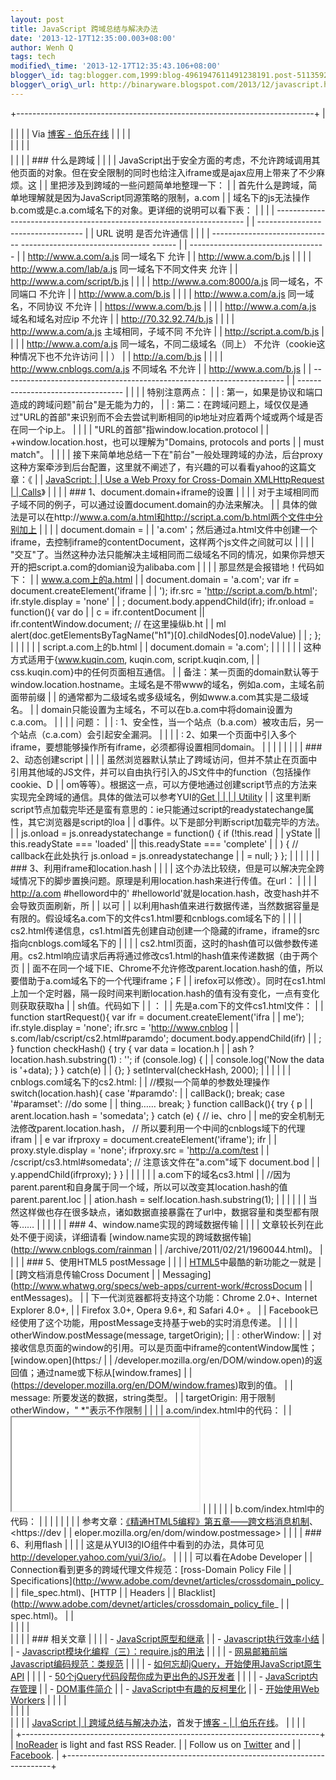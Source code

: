 ```yaml
--- 
layout: post 
title: JavaScript 跨域总结与解决办法 
date: '2013-12-17T12:35:00.003+08:00' 
author: Wenh Q
tags: tech
modified\_time: '2013-12-17T12:35:43.106+08:00' 
blogger\_id: tag:blogger.com,1999:blog-4961947611491238191.post-5113592767629060079
blogger\_orig\_url: http://binaryware.blogspot.com/2013/12/javascript.html
---
```

+--------------------------------------------------------------------------+
| <div style="margin-top: 5px;">                                           |
|                                                                          |
| Via [博客 - 伯乐在线](http://blog.jobbole.com/)                          |
|                                                                          |
| </div>                                                                   |
|                                                                          |
| <div style="font-size: 14px; margin-top: 5px;">                          |
|                                                                          |
| ### 什么是跨域                                                           |
|                                                                          |
| JavaScript出于安全方面的考虑，不允许跨域调用其他页面的对象。但在安全限制的同时也给注入iframe或是ajax应用上带来了不少麻烦。这 |
| 里把涉及到跨域的一些问题简单地整理一下：
                                |
| 首先什么是跨域，简单地理解就是因为JavaScript同源策略的限制，a.com        |
| 域名下的js无法操作b.com或是c.a.com域名下的对象。更详细的说明可以看下表：
 |
|                                                                          |
|   ---------------------------------------------------------------------- |
| ----------------------------------                                       |
|   URL                            说明                             是否允许通信 |
|                                                                          |
|   ------------------------------ -------------------------------- ------ |
| ----------------------------------                                       |
|   http://www.a.com/a.js
         同一域名下                       允许   |
|   http://www.a.com/b.js                                                  |
|                                                                          |
|   http://www.a.com/lab/a.js
     同一域名下不同文件夹             允许   |
|   http://www.a.com/script/b.js                                           |
|                                                                          |
|   http://www.a.com:8000/a.js
    同一域名，不同端口               不允许 |
|   http://www.a.com/b.js                                                  |
|                                                                          |
|   http://www.a.com/a.js
         同一域名，不同协议               不允许 |
|   https://www.a.com/b.js                                                 |
|                                                                          |
|   http://www.a.com/a.js
         域名和域名对应ip                 不允许 |
|   http://70.32.92.74/b.js                                                |
|                                                                          |
|   http://www.a.com/a.js
         主域相同，子域不同               不允许 |
|   http://script.a.com/b.js                                               |
|                                                                          |
|   http://www.a.com/a.js
         同一域名，不同二级域名（同上）   不允许（cookie这种情况下也不允许访问 |
| ）                                                                       |
|   http://a.com/b.js                                                      |
|                                                                          |
|   http://www.cnblogs.com/a.js
   不同域名                         不允许 |
|   http://www.a.com/b.js                                                  |
|   ---------------------------------------------------------------------- |
| ----------------------------------                                       |
|                                                                          |
| 特别注意两点：                                                           |
| :   第一，如果是协议和端口造成的跨域问题"前台"是无能为力的，             |
| :   第二：在跨域问题上，域仅仅是通过"URL的首部"来识别而不会去尝试判断相同的ip地址对应着两个域或两个域是否在同一个ip上。
 |
|                                                                          |
|     "URL的首部"指window.location.protocol                                |
|     +window.location.host，也可以理解为"Domains, protocols and ports     |
|     must match"。                                                        |
|                                                                          |
| 接下来简单地总结一下在"前台"一般处理跨域的办法，后台proxy这种方案牵涉到后台配置，这里就不阐述了，有兴趣的可以看看yahoo的这篇文章：《 |
| [JavaScript:                                                             |
| Use a Web Proxy for Cross-Domain XMLHttpRequest                          |
| Calls](http://developer.yahoo.com/javascript/howto-proxy.html)》
        |
| [](http://www.cnblogs.com/rainman/archive/2011/02/20/1959325.html#)
     |
| ### 1、document.domain+iframe的设置                                      |
|                                                                          |
| 对于主域相同而子域不同的例子，可以通过设置document.domain的办法来解决。  |
| 具体的做法是可以在http://www.a.com/a.html和http://script.a.com/b.html两个文件中分别加上 |
|                                                                          |
| document.domain =                                                        |
| 'a.com'；然后通过a.html文件中创建一个iframe，去控制iframe的contentDocument，这样两个js文件之间就可以 |
|                                                                          |
| "交互"了。当然这种办法只能解决主域相同而二级域名不同的情况，如果你异想天开的把script.a.com的domian设为alibaba.com |
|                                                                          |
| 那显然是会报错地！代码如下：
                                            |
| www.a.com上的a.html
                                                     |
|     document.domain = 'a.com';  var ifr = document.createElement('iframe |
| ');  ifr.src = 'http://script.a.com/b.html';  ifr.style.display = 'none' |
| ;  document.body.appendChild(ifr);  ifr.onload = function(){      var do |
| c = ifr.contentDocument || ifr.contentWindow.document;      // 在这里操纵b.ht |
| ml      alert(doc.getElementsByTagName("h1")[0].childNodes[0].nodeValue) |
| ;  };                                                                    |
|                                                                          |
| 
                                                                        |
| script.a.com上的b.html
                                                  |
|     document.domain = 'a.com';                                           |
|                                                                          |
| 
                                                                        |
| 这种方式适用于{www.kuqin.com, kuqin.com, script.kuqin.com,               |
| css.kuqin.com}中的任何页面相互通信。
                                    |
| 备注：某一页面的domain默认等于window.location.hostname。主域名是不带www的域名，例如a.com，主域名前面带前缀 |
| 的通常都为二级域名或多级域名，例如www.a.com其实是二级域名。              |
| domain只能设置为主域名，不可以在b.a.com中将domain设置为c.a.com。
        |
|                                                                          |
| 问题：                                                                   |
| :   1、安全性，当一个站点（b.a.com）被攻击后，另一个站点（c.a.com）会引起安全漏洞。 |
|                                                                          |
| :   2、如果一个页面中引入多个iframe，要想能够操作所有iframe，必须都得设置相同domain。 |
|                                                                          |
|                                                                          |
| [](http://www.cnblogs.com/rainman/archive/2011/02/20/1959325.html#)
     |
| ### 2、动态创建script                                                    |
|                                                                          |
| 虽然浏览器默认禁止了跨域访问，但并不禁止在页面中引用其他域的JS文件，并可以自由执行引入的JS文件中的function（包括操作cookie、D |
| om等等）。根据这一点，可以方便地通过创建script节点的方法来实现完全跨域的通信。具体的做法可以参考YUI的[Get |
|                                                                          |
| Utility](http://developer.yahoo.com/yui/get/)
                           |
| 这里判断script节点加载完毕还是蛮有意思的：ie只能通过script的readystatechange属性，其它浏览器是script的loa |
| d事件。以下是部分判断script加载完毕的方法。
                             |
|     js.onload = js.onreadystatechange = function() {      if (!this.read |
| yState || this.readyState === 'loaded' || this.readyState === 'complete' |
| ) {          // callback在此处执行          js.onload = js.onreadystatechange |
|  = null;      }  };                                                      |
|                                                                          |
| 
                                                                        |
| ### 3、利用iframe和location.hash                                         |
|                                                                          |
| 这个办法比较绕，但是可以解决完全跨域情况下的脚步置换问题。原理是利用location.hash来进行传值。在url： |
|                                                                          |
| http://a.com
#helloword中的'
#helloworld'就是location.hash，改变hash并不会导致页面刷新，所 |
| 以可                                                                     |
| 以利用hash值来进行数据传递，当然数据容量是有限的。假设域名a.com下的文件cs1.html要和cnblogs.com域名下的 |
|                                                                          |
| cs2.html传递信息，cs1.html首先创建自动创建一个隐藏的iframe，iframe的src指向cnblogs.com域名下的 |
|                                                                          |
| cs2.html页面，这时的hash值可以做参数传递用。cs2.html响应请求后再将通过修改cs1.html的hash值来传递数据（由于两个页 |
| 面不在同一个域下IE、Chrome不允许修改parent.location.hash的值，所以要借助于a.com域名下的一个代理iframe；F |
| irefox可以修改）。同时在cs1.html上加一个定时器，隔一段时间来判断location.hash的值有没有变化，一点有变化则获取获取ha |
| sh值。代码如下                                                           |
| ：
                                                                      |
| 先是a.com下的文件cs1.html文件：
                                         |
|     function startRequest(){      var ifr = document.createElement('ifra |
| me');      ifr.style.display = 'none';      ifr.src = 'http://www.cnblog |
| s.com/lab/cscript/cs2.html#paramdo';      document.body.appendChild(ifr) |
| ;  }    function checkHash() {      try {          var data = location.h |
| ash ? location.hash.substring(1) : '';          if (console.log) {       |
|         console.log('Now the data is '+data);          }      } catch(e) |
|  {};  }  setInterval(checkHash, 2000);                                   |
|                                                                          |
| 
                                                                        |
| cnblogs.com域名下的cs2.html:
                                            |
|     //模拟一个简单的参数处理操作  switch(location.hash){      case '#paramdo':        |
|    callBack();          break;      case '#paramset':          //do some |
| thing……          break;  }    function callBack(){      try {          p |
| arent.location.hash = 'somedata';      } catch (e) {          // ie、chro |
| me的安全机制无法修改parent.location.hash，          // 所以要利用一个中间的cnblogs域下的代理ifram |
| e          var ifrproxy = document.createElement('iframe');          ifr |
| proxy.style.display = 'none';          ifrproxy.src = 'http://a.com/test |
| /cscript/cs3.html#somedata';    // 注意该文件在"a.com"域下          document.bod |
| y.appendChild(ifrproxy);      }  }                                       |
|                                                                          |
| 
                                                                        |
| a.com下的域名cs3.html
                                                   |
|     //因为parent.parent和自身属于同一个域，所以可以改变其location.hash的值  parent.parent.loc |
| ation.hash = self.location.hash.substring(1);                            |
|                                                                          |
| 
                                                                        |
| 当然这样做也存在很多缺点，诸如数据直接暴露在了url中，数据容量和类型都有限等……
 |
|                                                                          |
| [](http://www.cnblogs.com/rainman/archive/2011/02/20/1959325.html#)
     |
| ### 4、window.name实现的跨域数据传输                                     |
|                                                                          |
| 文章较长列在此处不便于阅读，详细请看 [window.name实现的跨域数据传输](http://www.cnblogs.com/rainman |
| /archive/2011/02/21/1960044.html)。
                                     |
| [](http://www.cnblogs.com/rainman/archive/2011/02/20/1959325.html#)
     |
| ### 5、使用HTML5 postMessage                                             |
|                                                                          |
| [HTML5](http://dev.w3.org/html5/spec/)中最酷的新功能之一就是             |
| [跨文档消息传输Cross Document                                            |
| Messaging](http://www.whatwg.org/specs/web-apps/current-work/#crossDocum |
| entMessages)。                                                           |
| 下一代浏览器都将支持这个功能：Chrome 2.0+、Internet Explorer 8.0+,       |
| Firefox 3.0+, Opera 9.6+, 和 Safari 4.0+ 。                              |
| Facebook已经使用了这个功能，用postMessage支持基于web的实时消息传递。
    |
|                                                                          |
| otherWindow.postMessage(message, targetOrigin);                          |
| :   otherWindow:                                                         |
|     对接收信息页面的window的引用。可以是页面中iframe的contentWindow属性；[window.open](https:/ |
| /developer.mozilla.org/en/DOM/window.open)的返回值；通过name或下标从[window.frames] |
| (https://developer.mozilla.org/en/DOM/window.frames)取到的值。
          |
|     message: 所要发送的数据，string类型。
                               |
|     targetOrigin: 用于限制otherWindow，"
*"表示不作限制                  |
|                                                                          |
| a.com/index.html中的代码：
                                              |
|     <iframe id="ifr" src="b.com/index.html"></iframe>  <script type="tex |
| t/javascript">  window.onload = function() {      var ifr = document.get |
| ElementById('ifr');      var targetOrigin = 'http://b.com';  // 若写成'http |
| ://b.com/c/proxy.html'效果一样                                          // 若 |
| 写成'http://c.com'就不会执行postMessage了      ifr.contentWindow.postMessage('I  |
| was there!', targetOrigin);  };  </script>                               |
|                                                                          |
| 
                                                                        |
| b.com/index.html中的代码：
                                              |
|     <script type="text/javascript">      window.addEventListener('messag |
| e', function(event){          // 通过origin属性判断消息来源地址          if (event.o |
| rigin == 'http://a.com') {              alert(event.data);    // 弹出"I wa |
| s there!"              alert(event.source);  // 对a.com、index.html中window |
| 对象的引用                                    // 但由于同源策略，这里event.source不可以访问w |
| indow对象          }      }, false);  </script>                          |
|                                                                          |
| 
                                                                        |
| 参考文章：[《精通HTML5编程》第五章——跨文档消息机制](http://www.grati.org/?p=429)、<https://dev |
| eloper.mozilla.org/en/dom/window.postmessage>
                           |
| [](http://www.cnblogs.com/rainman/archive/2011/02/20/1959325.html#)
     |
| ### 6、利用flash                                                         |
|                                                                          |
| 这是从YUI3的IO组件中看到的办法，具体可见<http://developer.yahoo.com/yui/3/io/>。
 |
|                                                                          |
| 可以看在Adobe Developer                                                  |
| Connection看到更多的跨域代理文件规范：[ross-Domain Policy File           |
| Specifications](http://www.adobe.com/devnet/articles/crossdomain_policy_ |
| file_spec.html)、[HTTP                                                   |
| Headers                                                                  |
| Blacklist](http://www.adobe.com/devnet/articles/crossdomain_policy_file_ |
| spec.html)。
                                                            |
| <div>                                                                    |
|                                                                          |
| <div>                                                                    |
|                                                                          |
| ### 相关文章                                                             |
|                                                                          |
| -   [JavaScript原型和继承](http://blog.jobbole.com/19795/)               |
| -   [Javascript执行效率小结](http://blog.jobbole.com/37306/)             |
| -   [Javascript模块化编程（三）：require.js的用法](http://blog.jobbole.com/30046/) |
|                                                                          |
| -   [网易邮箱前端Javascript编码规范：类规范](http://blog.jobbole.com/19203/) |
|                                                                          |
| -   [如何忘却jQuery，开始使用JavaScript原生API](http://blog.jobbole.com/52195/) |
|                                                                          |
| -   [50个jQuery代码段帮你成为更出色的JS开发者](http://blog.jobbole.com/18513/) |
|                                                                          |
| -   [JavaScript内存管理](http://blog.jobbole.com/50566/)                 |
| -   [DOM事件简介](http://blog.jobbole.com/52430/)                        |
| -   [JavaScript中有趣的反柯里化](http://blog.jobbole.com/32059/)         |
| -   [开始使用Web Workers](http://blog.jobbole.com/30445/)                |
|                                                                          |
| </div>                                                                   |
|                                                                          |
| </div>                                                                   |
|                                                                          |
| [JavaScript                                                              |
| 跨域总结与解决办法](http://blog.jobbole.com/53487/)，首发于[博客 -       |
| 伯乐在线](http://blog.jobbole.com/)。                                    |
|                                                                          |
| </div>                                                                   |
+--------------------------------------------------------------------------+
| [InoReader](http://www.inoreader.com/) is light and fast RSS Reader.     |
| Follow us on [Twitter](http://www.twitter.com/InoReader) and             |
| [Facebook](http://www.facebook.com/Inoreader).                           |
+--------------------------------------------------------------------------+


